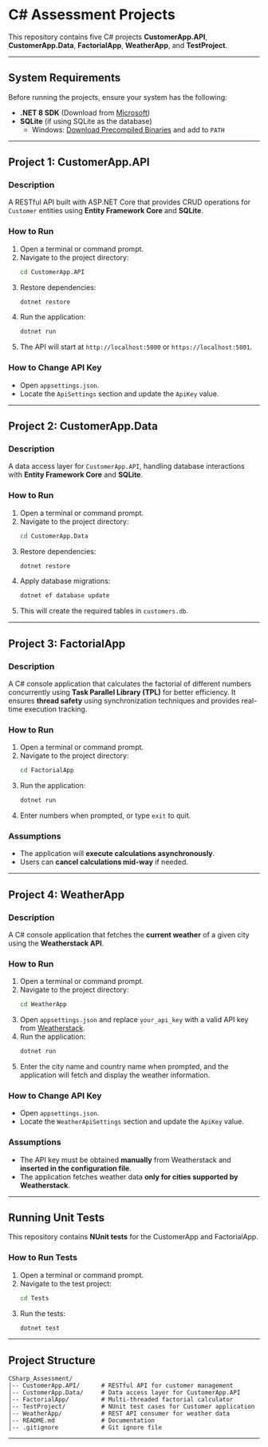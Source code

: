# C# Assessment Projects

This repository contains five C# projects **CustomerApp.API**, **CustomerApp.Data**, **FactorialApp**, **WeatherApp**, and **TestProject**.

---

## **System Requirements**
Before running the projects, ensure your system has the following:

- **.NET 8 SDK** (Download from [Microsoft](https://dotnet.microsoft.com/en-us/download))
- **SQLite** (if using SQLite as the database)
  - Windows: [Download Precompiled Binaries](https://www.sqlite.org/download.html) and add to `PATH`

---

## **Project 1: CustomerApp.API**

### **Description**
A RESTful API built with ASP.NET Core that provides CRUD operations for `Customer` entities using **Entity Framework Core** and **SQLite**.

### **How to Run**
1. Open a terminal or command prompt.
2. Navigate to the project directory:
   ```sh
   cd CustomerApp.API
   ```
3. Restore dependencies:
   ```sh
   dotnet restore
   ```
4. Run the application:
   ```sh
   dotnet run
   ```
5. The API will start at `http://localhost:5000` or `https://localhost:5001`.

### **How to Change API Key**
- Open `appsettings.json`.
- Locate the `ApiSettings` section and update the `ApiKey` value.

---

## **Project 2: CustomerApp.Data**

### **Description**
A data access layer for `CustomerApp.API`, handling database interactions with **Entity Framework Core** and **SQLite**.

### **How to Run**
1. Open a terminal or command prompt.
2. Navigate to the project directory:
   ```sh
   cd CustomerApp.Data
   ```
3. Restore dependencies:
   ```sh
   dotnet restore
   ```
4. Apply database migrations:
   ```sh
   dotnet ef database update
   ```
5. This will create the required tables in `customers.db`.

---

## **Project 3: FactorialApp**

### **Description**
A C# console application that calculates the factorial of different numbers concurrently using **Task Parallel Library (TPL)** for better efficiency. It ensures **thread safety** using synchronization techniques and provides real-time execution tracking.

### **How to Run**
1. Open a terminal or command prompt.
2. Navigate to the project directory:
   ```sh
   cd FactorialApp
   ```
3. Run the application:
   ```sh
   dotnet run
   ```
4. Enter numbers when prompted, or type `exit` to quit.

### **Assumptions**
- The application will **execute calculations asynchronously**.
- Users can **cancel calculations mid-way** if needed.

---

## **Project 4: WeatherApp**

### **Description**
A C# console application that fetches the **current weather** of a given city using the **Weatherstack API**.

### **How to Run**
1. Open a terminal or command prompt.
2. Navigate to the project directory:
   ```sh
   cd WeatherApp
   ```
3. Open `appsettings.json` and replace `your_api_key` with a valid API key from [Weatherstack](https://weatherstack.com/dashboard).
4. Run the application:
   ```sh
   dotnet run
   ```
5. Enter the city name and country name when prompted, and the application will fetch and display the weather information.

### **How to Change API Key**
- Open `appsettings.json`.
- Locate the `WeatherApiSettings` section and update the `ApiKey` value.

### **Assumptions**
- The API key must be obtained **manually** from Weatherstack and **inserted in the configuration file**.
- The application fetches weather data **only for cities supported by Weatherstack**.

---

## **Running Unit Tests**
This repository contains **NUnit tests** for the CustomerApp and FactorialApp.

### **How to Run Tests**
1. Open a terminal or command prompt.
2. Navigate to the test project:
   ```sh
   cd Tests
   ```
3. Run the tests:
   ```sh
   dotnet test
   ```

---

## **Project Structure**
```
CSharp_Assessment/
│-- CustomerApp.API/      # RESTful API for customer management
│-- CustomerApp.Data/     # Data access layer for CustomerApp.API
│-- FactorialApp/         # Multi-threaded factorial calculator
│-- TestProject/          # NUnit test cases for Customer application
│-- WeatherApp/           # REST API consumer for weather data
│-- README.md             # Documentation
│-- .gitignore            # Git ignore file
```

---
